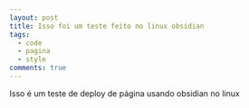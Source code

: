 ```yaml
---
layout: post
title: Isso foi um teste feito no linux obsidian
tags:
  - code
  - pagina
  - style
comments: true
---
```


Isso é um teste de deploy de página usando obsidian no linux
